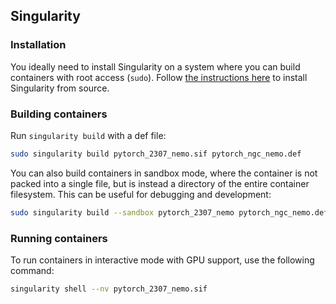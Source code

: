 ## Singularity

### Installation

You ideally need to install Singularity on a system where you can build containers with root access (`sudo`). Follow [the instructions here](https://docs.sylabs.io/guides/3.0/user-guide/installation.html#install-on-linux) to install Singularity from source.

### Building containers

Run `singularity build` with a def file:

```bash
sudo singularity build pytorch_2307_nemo.sif pytorch_ngc_nemo.def
```

You can also build containers in sandbox mode, where the container is not packed into a single file, but is instead a directory of the entire container filesystem. This can be useful for debugging and development:

```bash
sudo singularity build --sandbox pytorch_2307_nemo pytorch_ngc_nemo.def
```

### Running containers

To run containers in interactive mode with GPU support, use the following command:

```bash
singularity shell --nv pytorch_2307_nemo.sif
```